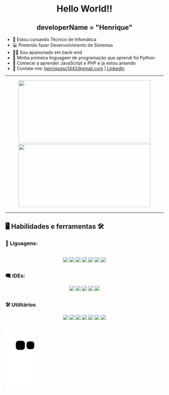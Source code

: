 <div align="center">
  <h1>Hello World!!</h1>
  <h2>developerName = "Henrique"</h2>
</div>

- 🎒 Estou cursando Técnico de Infomática
- 💻 Pretendo fazer Desenvolvimento de Sistemas
- 👨‍💻 Sou apaixonado em back-end
- 🐍 Minha primeira linguagem de programação que aprendi foi Python
- 🐘 Comecei a aprender JavaScript e PHP e já estou amando
- 📧 Contate-me: <a href="mailto:henriquesc1442@gmail.com">henriquesc1442@gmail.com</a> | <a href="https://www.linkedin.com/in/henrique-silva-costa/">LinkedIn</a>

---

<div align="center">
  <a href="https://github.com/Henrique-sc">
    <img height="200em" width="420em" src="https://github-readme-stats.vercel.app/api?username=Henrique-Sc&show_icons=true&theme=dark&include_all_commits=false&count_private=true"/>
    <br>
    <img height="200em" width="420em" src="https://github-readme-stats.vercel.app/api/top-langs/?username=Henrique-Sc&layout=compact&langs_count=7&theme=dark"/>
  </a>
</div>

---

 ## 🖥 Habilidades e ferramentas 🛠

### 💬 Liguagens:
<div style="display: inline_block" align="center"><br>
  <img src="https://cdn.jsdelivr.net/gh/devicons/devicon/icons/html5/html5-original.svg" width="45px">
  <img src="https://cdn.jsdelivr.net/gh/devicons/devicon/icons/css3/css3-original.svg" width="45px">
  <img src="https://cdn.jsdelivr.net/gh/devicons/devicon/icons/javascript/javascript-original.svg" width="45px">
  <img src="https://cdn.jsdelivr.net/gh/devicons/devicon/icons/python/python-original.svg" width="45px">
  <img src="https://cdn.jsdelivr.net/gh/devicons/devicon/icons/android/android-plain.svg" width="45px">
  <img src="https://cdn.jsdelivr.net/gh/devicons/devicon/icons/php/php-original.svg" width="45px">
  <img src="https://cdn.jsdelivr.net/gh/devicons/devicon/icons/mysql/mysql-original.svg" width="45px">
</div>

## 

### 🗨 IDEs:
<div style="display: inline_block" align="center">
  <img src="https://cdn.discordapp.com/attachments/757670175485984848/950533713668763648/pycharm-icon.svg" width="45px"/>
  <img src="https://cdn.jsdelivr.net/gh/devicons/devicon/icons/vscode/vscode-original.svg" width="45px"/>
  <img src="https://cdn.discordapp.com/attachments/757670175485984848/950539046403325982/SublimeText-icon.svg" width="50px">
  <img src="https://cdn.discordapp.com/attachments/757670175485984848/950539045723840533/icons8-android-studio.svg" width="45px">
  <img src="https://cdn.discordapp.com/attachments/999775625051123793/1029486004995899403/mysqlworkbench.png" width="45px">
  <!-- <img src="https://cdn.jsdelivr.net/gh/devicons/devicon/icons/godot/godot-original.svg" width="50px"/> -->
</div>

##

### 🛠 Utilitários
<div style="display: inline_block" align="center">
  <img src="https://cdn.discordapp.com/attachments/757670175485984848/950541788928675950/icons8-chrome.svg" width="45px">
  <img src="https://cdn.discordapp.com/attachments/757670175485984848/950541789113245696/icons8-office-365.svg" width="45px">
  <img src="https://cdn.discordapp.com/attachments/757670175485984848/950541789348114482/icons8-equipes-da-microsoft.svg" width="45px">  
  <!-- <img src="https://cdn.discordapp.com/attachments/757670175485984848/950539046080352336/icon-photoshop.svg" width="45px"> -->
  <img src="https://cdn.jsdelivr.net/gh/devicons/devicon/icons/canva/canva-original.svg" width="45px"/>
  <img src="https://cdn.discordapp.com/attachments/999775625051123793/1029481470718386256/mockflow.png" width="45px"/>
  <img src="https://cdn.discordapp.com/attachments/999775625051123793/1029481471162982440/figma.png" width="45px"/>
  <img src="https://cdn.discordapp.com/attachments/757670175485984848/951097337659412480/virtualbox-icon.svg" width="45px">
</div>

##

![Snake animation](https://github.com/Henrique-Sc/henrique-sc/blob/output/github-contribution-grid-snake.svg)


<!--

Créditos:
  <a href="https://icons8.com/icon/6RHskkZGRABM/texto-sublime">Texto sublime icon by Icons8</a>
  <a href="https://icons8.com/icon/xBW8JMtsQGFC/android-studio">Android Studio icon by Icons8</a>

<img src="" width="45px">

-->
